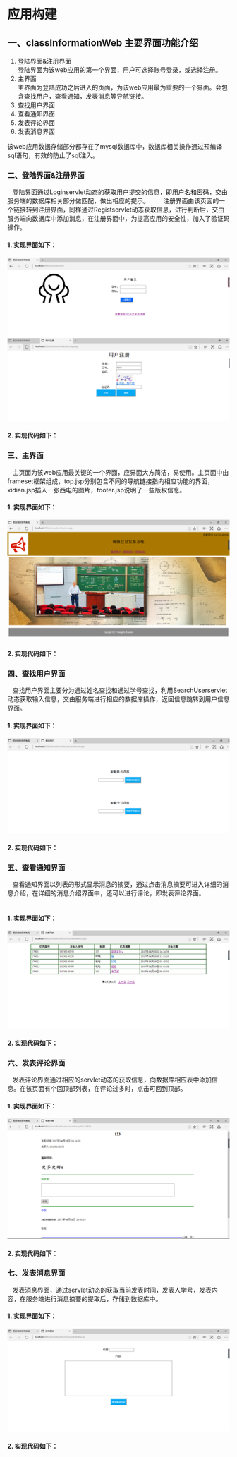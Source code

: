 # 应用构建
## 一、classInformationWeb 主要界面功能介绍
1. 登陆界面&注册界面
      
      登陆界面为该web应用的第一个界面，用户可选择账号登录，或选择注册。
2. 主界面
      
      主界面为登陆成功之后进入的页面，为该web应用最为重要的一个界面。会包含查找用户，查看通知，发表消息等导航链接。
3. 查找用户界面
4. 查看通知界面
5. 发表评论界面
6. 发表消息界面

该web应用数据存储部分都存在了mysql数据库中，数据库相关操作通过预编译sql语句，有效的防止了sql注入。
### 二、登陆界面&注册界面
    登陆界面通过Loginservlet动态的获取用户提交的信息，即用户名和密码，交由服务端的数据库相关部分做匹配，做出相应的提示。
    
    注册界面由该页面的一个链接转到注册界面，同样通过Registservlet动态获取信息，进行判断后，交由服务端向数据库中添加消息，在注册界面中，为提高应用的安全性，加入了验证码操作。
  
#### 1. 实现界面如下：
![image](./images/denglu.png)
![image](./images/zhuce.png)
#### 2. 实现代码如下：
### 三、主界面
    主页面为该web应用最关键的一个界面，应界面大方简洁，易使用。主页面中由frameset框架组成，top.jsp分别包含不同的导航链接指向相应功能的界面，xidian.jsp插入一张西电的图片，footer.jsp说明了一些版权信息。
    
#### 1. 实现界面如下：
![image](./images/main.png)
#### 2. 实现代码如下：
   
### 四、查找用户界面
    查找用户界面主要分为通过姓名查找和通过学号查找，利用SearchUserservlet动态获取输入信息，交由服务端进行相应的数据库操作，返回信息跳转到用户信息界面。
  
#### 1. 实现界面如下：
![image](./images/chaxun.png)
#### 2. 实现代码如下：

### 五、查看通知界面
    查看通知界面以列表的形式显示消息的摘要，通过点击消息摘要可进入详细的消息介绍，在详细的消息介绍界面中，还可以进行评论，即发表评论界面。    
  
#### 1. 实现界面如下：
![image](./images/chakantongzhi.png)
#### 2. 实现代码如下：
### 六、发表评论界面
    发表评论界面通过相应的servlet动态的获取信息，向数据库相应表中添加信息。在该页面有个回顶部列表，在评论过多时，点击可回到顶部。
  
#### 1. 实现界面如下：
![image](./images/liuyan.png)
#### 2. 实现代码如下：
### 七、发表消息界面
    发表消息界面，通过servlet动态的获取当前发表时间，发表人学号，发表内容，在服务端进行消息摘要的提取后，存储到数据库中。
  
#### 1. 实现界面如下：
![image](./images/fabutongzhi.png)  
#### 2. 实现代码如下：
